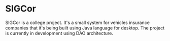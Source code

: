 # SIGCor
SIGCor is a college project. It's a small system for vehicles insurance companies that it's being built using Java language for desktop. The project is currently in development using DAO architecture.
